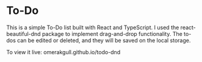 # To-Do

This is a simple To-Do list built with React and TypeScript. I used the react-beautiful-dnd package to implement drag-and-drop functionality. The to-dos can be edited or deleted, and they will be saved on the local storage.

To view it live: omerakgull.github.io/todo-dnd
